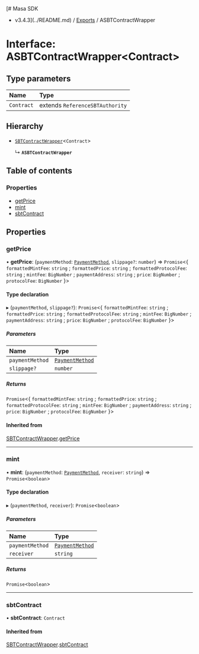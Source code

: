 [# Masa SDK
 - v3.4.3](../README.md) / [Exports](../modules.md) / ASBTContractWrapper

# Interface: ASBTContractWrapper<Contract\>

## Type parameters

| Name | Type |
| :------ | :------ |
| `Contract` | extends `ReferenceSBTAuthority` |

## Hierarchy

- [`SBTContractWrapper`](SBTContractWrapper.md)<`Contract`\>

  ↳ **`ASBTContractWrapper`**

## Table of contents

### Properties

- [getPrice](ASBTContractWrapper.md#getprice)
- [mint](ASBTContractWrapper.md#mint)
- [sbtContract](ASBTContractWrapper.md#sbtcontract)

## Properties

### getPrice

• **getPrice**: (`paymentMethod`: [`PaymentMethod`](../modules.md#paymentmethod), `slippage?`: `number`) => `Promise`<{ `formattedMintFee`: `string` ; `formattedPrice`: `string` ; `formattedProtocolFee`: `string` ; `mintFee`: `BigNumber` ; `paymentAddress`: `string` ; `price`: `BigNumber` ; `protocolFee`: `BigNumber`  }\>

#### Type declaration

▸ (`paymentMethod`, `slippage?`): `Promise`<{ `formattedMintFee`: `string` ; `formattedPrice`: `string` ; `formattedProtocolFee`: `string` ; `mintFee`: `BigNumber` ; `paymentAddress`: `string` ; `price`: `BigNumber` ; `protocolFee`: `BigNumber`  }\>

##### Parameters

| Name | Type |
| :------ | :------ |
| `paymentMethod` | [`PaymentMethod`](../modules.md#paymentmethod) |
| `slippage?` | `number` |

##### Returns

`Promise`<{ `formattedMintFee`: `string` ; `formattedPrice`: `string` ; `formattedProtocolFee`: `string` ; `mintFee`: `BigNumber` ; `paymentAddress`: `string` ; `price`: `BigNumber` ; `protocolFee`: `BigNumber`  }\>

#### Inherited from

[SBTContractWrapper](SBTContractWrapper.md).[getPrice](SBTContractWrapper.md#getprice)

___

### mint

• **mint**: (`paymentMethod`: [`PaymentMethod`](../modules.md#paymentmethod), `receiver`: `string`) => `Promise`<`boolean`\>

#### Type declaration

▸ (`paymentMethod`, `receiver`): `Promise`<`boolean`\>

##### Parameters

| Name | Type |
| :------ | :------ |
| `paymentMethod` | [`PaymentMethod`](../modules.md#paymentmethod) |
| `receiver` | `string` |

##### Returns

`Promise`<`boolean`\>

___

### sbtContract

• **sbtContract**: `Contract`

#### Inherited from

[SBTContractWrapper](SBTContractWrapper.md).[sbtContract](SBTContractWrapper.md#sbtcontract)
